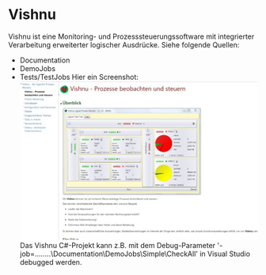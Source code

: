 # Vishnu
Vishnu ist eine Monitoring- und Prozesssteuerungssoftware mit integrierter Verarbeitung erweiterter logischer Ausdrücke.
Siehe folgende Quellen:
 - Documentation
 - DemoJobs
 - Tests/TestJobs
 Hier ein Screenshot:
![Vishnu-Hilfe Startseite](./FirstView.jpg?raw=true "Vishnu-Hilfe")
Das Vishnu C#-Projekt kann z.B. mit dem Debug-Parameter '-job=..\..\..\..\Documentation\DemoJobs\Simple\CheckAll'
in Visual Studio debugged werden.
